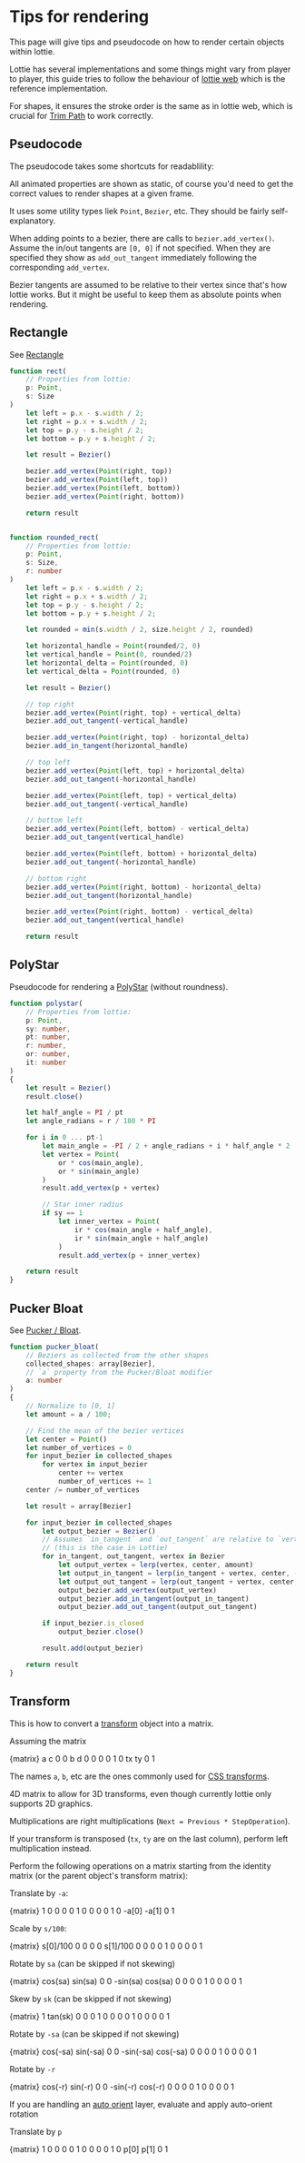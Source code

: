 # Tips for rendering

This page will give tips and pseudocode on how to render certain objects within lottie.

Lottie has several implementations and some things might vary from player to player,
this guide tries to follow the behaviour of [lottie web](https://github.com/airbnb/lottie-web/)
which is the reference implementation.

For shapes, it ensures the stroke order is the same as in lottie web, which is crucial
for [Trim Path](shapes.md#trim-path) to work correctly.

## Pseudocode

The pseudocode takes some shortcuts for readablility:

All animated properties are shown as static, of course you'd need to get the
correct values to render shapes at a given frame.

It uses some utility types liek `Point`, `Bezier`, etc. They should be fairly self-explanatory.

When adding points to a bezier, there are calls to `bezier.add_vertex()`.
Assume the in/out tangents are `[0, 0]` if not specified.
When they are specified they show as `add_out_tangent` immediately following
the corresponding `add_vertex`.

Bezier tangents are assumed to be relative to their vertex since that's how lottie works.
But it might be useful to keep them as absolute points when rendering.


## Rectangle

See [Rectangle](shapes.md#rectangle)


```typescript
function rect(
    // Properties from lottie:
    p: Point,
    s: Size
)
    let left = p.x - s.width / 2;
    let right = p.x + s.width / 2;
    let top = p.y - s.height / 2;
    let bottom = p.y + s.height / 2;

    let result = Bezier()

    bezier.add_vertex(Point(right, top))
    bezier.add_vertex(Point(left, top))
    bezier.add_vertex(Point(left, bottom))
    bezier.add_vertex(Point(right, bottom))

    return result


function rounded_rect(
    // Properties from lottie:
    p: Point,
    s: Size,
    r: number
)
    let left = p.x - s.width / 2;
    let right = p.x + s.width / 2;
    let top = p.y - s.height / 2;
    let bottom = p.y + s.height / 2;

    let rounded = min(s.width / 2, size.height / 2, rounded)

    let horizontal_handle = Point(rounded/2, 0)
    let vertical_handle = Point(0, rounded/2)
    let horizontal_delta = Point(rounded, 0)
    let vertical_delta = Point(rounded, 0)

    let result = Bezier()

    // top right
    bezier.add_vertex(Point(right, top) + vertical_delta)
    bezier.add_out_tangent(-vertical_handle)

    bezier.add_vertex(Point(right, top) - horizontal_delta)
    bezier.add_in_tangent(horizontal_handle)

    // top left
    bezier.add_vertex(Point(left, top) + horizontal_delta)
    bezier.add_out_tangent(-horizontal_handle)

    bezier.add_vertex(Point(left, top) + vertical_delta)
    bezier.add_out_tangent(-vertical_handle)

    // bottom left
    bezier.add_vertex(Point(left, bottom) - vertical_delta)
    bezier.add_out_tangent(vertical_handle)

    bezier.add_vertex(Point(left, bottom) + horizontal_delta)
    bezier.add_out_tangent(-horizontal_handle)

    // bottom right
    bezier.add_vertex(Point(right, bottom) - horizontal_delta)
    bezier.add_out_tangent(horizontal_handle)

    bezier.add_vertex(Point(right, bottom) - vertical_delta)
    bezier.add_out_tangent(vertical_handle)

    return result
```


## PolyStar

Pseudocode for rendering a [PolyStar](shapes.md#polystar) (without roundness).

```typescript
function polystar(
    // Properties from lottie:
    p: Point,
    sy: number,
    pt: number,
    r: number,
    or: number,
    it: number
)
{
    let result = Bezier()
    result.close()

    let half_angle = PI / pt
    let angle_radians = r / 180 * PI

    for i in 0 ... pt-1
        let main_angle = -PI / 2 + angle_radians + i * half_angle * 2
        let vertex = Point(
            or * cos(main_angle),
            or * sin(main_angle)
        )
        result.add_vertex(p + vertex)

        // Star inner radius
        if sy == 1
            let inner_vertex = Point(
                ir * cos(main_angle + half_angle),
                ir * sin(main_angle + half_angle)
            )
            result.add_vertex(p + inner_vertex)

    return result
}

```

## Pucker Bloat

See [Pucker / Bloat](shapes.md#pucker-bloat).


```typescript
function pucker_bloat(
    // Beziers as collected from the other shapes
    collected_shapes: array[Bezier],
    // `a` property from the Pucker/Bloat modifier
    a: number
)
{
    // Normalize to [0, 1]
    let amount = a / 100;

    // Find the mean of the bezier vertices
    let center = Point()
    let number_of_vertices = 0
    for input_bezier in collected_shapes
        for vertex in input_bezier
            center += vertex
            number_of_vertices += 1
    center /= number_of_vertices

    let result = array[Bezier]

    for input_bezier in collected_shapes
        let output_bezier = Bezier()
        // Assumes `in_tangent` and `out_tangent` are relative to `vertex`
        // (this is the case in Lottie)
        for in_tangent, out_tangent, vertex in Bezier
            let output_vertex = lerp(vertex, center, amount)
            let output_in_tangent = lerp(in_tangent + vertex, center, -amount) - output_vertex
            let output_out_tangent = lerp(out_tangent + vertex, center, -amount) - output_vertex
            output_bezier.add_vertex(output_vertex)
            output_bezier.add_in_tangent(output_in_tangent)
            output_bezier.add_out_tangent(output_out_tangent)

        if input_bezier.is_closed
            output_bezier.close()

        result.add(output_bezier)

    return result
}
```

## Transform

This is how to convert a [transform](concepts.md#transform) object into a matrix.

Assuming the matrix

{matrix}
a   c   0   0
b   d   0   0
0   0   1   0
tx  ty  0   1

The names `a`, `b`, etc are the ones commonly used for [CSS transforms](https://developer.mozilla.org/en-US/docs/Web/CSS/transform-function/matrix()).

4D matrix to allow for 3D transforms, even though currently lottie only supports 2D graphics.

Multiplications are right multiplications (`Next = Previous * StepOperation`).

If your transform is transposed (`tx`, `ty` are on the last column), perform left multiplication instead.

Perform the following operations on a matrix starting from the identity matrix (or the parent object's transform matrix):

Translate by `-a`:

{matrix}
1       0       0   0
0       1       0   0
0       0       1   0
-a[0]   -a[1]   0   1

Scale by `s/100`:

{matrix}
s[0]/100    0           0   0
0           s[1]/100    0   0
0           0           1   0
0           0           0   1


Rotate by `sa` (can be skipped if not skewing)

{matrix}
cos(sa)     sin(sa) 0 0
-sin(sa)    cos(sa) 0 0
0           0       1 0
0           0       0 1

Skew by `sk` (can be skipped if not skewing)

{matrix}
1   tan(sk) 0   0
0   1       0   0
0   0       1   0
0   0       0   1

Rotate by `-sa` (can be skipped if not skewing)

{matrix}
cos(-sa)   sin(-sa) 0 0
-sin(-sa)  cos(-sa) 0 0
0          0        1 0
0          0        0 1

Rotate by `-r`

{matrix}
cos(-r)    sin(-r)  0 0
-sin(-r)   cos(-r)  0 0
0          0        1 0
0          0        0 1

If you are handling an [auto orient](layers.md#auto-orient) layer, evaluate and apply auto-orient rotation

Translate by `p`

{matrix}
1       0       0   0
0       1       0   0
0       0       1   0
p[0]    p[1]    0   1
